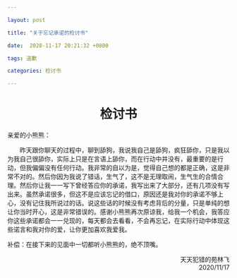 ```yaml
---

layout: post

title: "关于忘记承诺的检讨书"

date:  2020-11-17 20:21:32 +0800

tags: 道歉

categories: 检讨书

---
```


<h1><center>检讨书</center></h1>

亲爱的小熊熊：

&emsp;&emsp;昨天跟你聊天的过程中，聊到舔狗，我说我自己是舔狗，疯狂舔你，只是我以为我自己很舔你，实际上只是在言语上舔你，而在行动中并没有，最重要的是行动，但我偏偏没有任何行动。我非常的自以为是，觉得自己想的都是正确，这是非常不对的。然后你因为我说了错话，生气了，这不是无理取闹，生气生的合情合理。然后你让我一一写下曾经答应你的承诺，我写出来了大部分，还有几项没有写出来。虽然承诺很多，但这不是应该忘记的借口，原因还是我对你的承诺不够上心，没有记住我所说过的话。说这些话的时候没有考虑背后的分量，只是单纯的想让你当时开心，这是非常错误的。感谢小熊熊再次原谅我，给我一个机会，我答应你这些承诺都会一一兑现的，每天都会去看看，不会再忘记，在实际行动中体现这些诺言和我对你的爱，让你更加喜欢我爱我。

补偿：在接下来的见面中一切都听小熊熊的，绝不顶嘴。

<p align = "right">天天犯错的苑林飞<br/>2020/11/17</p>

